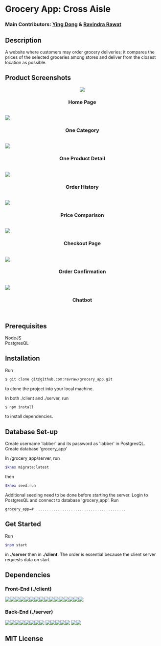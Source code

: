 # Grocery App: Cross Aisle

### Main Contributors: [Ying Dong](https://github.com/dongyingname) & [Ravindra Rawat](https://github.com/ravraw)

## Description

A website where customers may order grocery deliveries; it compares the prices of the selected groceries among stores and deliver from the closest location as possible.

## Product Screenshots

<p align="center">
<img src='./screenshots/home.png'/>
<h3 align='middle'>Home Page</h3></br>
<img src='./screenshots/category.png'  />
<h3 align='middle' >One Category</h3></br>
<img src='./screenshots/productDetails.png'   />
<h3 align='middle'>One Product Detail</h3></br>
<img src='./screenshots/orderHistory.png'  />
<h3 align='middle'>Order History</h3></br>
<img src='./screenshots/compare.png'  />
<h3 align='middle'>Price Comparison</h3></br>
<img src='./screenshots/checkout.png'  />
<h3 align='middle'>Checkout Page</h3></br>
<img src='./screenshots/orderConfirmation.png'  />
<h3 align='middle'>Order Confirmation</h3></br>
<img src='./screenshots/chatbot.png'  />
<h3 align='middle'>Chatbot</h3></br>

</p>

## Prerequisites

NodeJS </br>
PostgresQL

## Installation

Run

```bash
$ git clone git@github.com:ravraw/grocery_app.git
```

to clone the project into your local machine.

In both ./client and ./server, run

```bash
$ npm install
```

to install dependencies.

## Database Set-up

Create username 'labber' and its password as 'labber' in PostgresQL. Create database 'grocery_app'

In /grocery_app/server, run

```bash
$knex migrate:latest
```

then

```bash
$knex seed:run
```

Additional seeding need to be done before starting the server.
Login to PostgresQL and connect to database 'grocery_app'.
Run

```
grocery_app=# .........................................
```

## Get Started

Run

```bash
$npm start
```

in <b>./server</b> then in <b>./client</b>.
The order is essential because the client server requests data on start.

## Dependencies

### Front-End (./client)

<img src='https://img.shields.io/badge/React-16.6.3-brightgreen.svg' /><img src='https://img.shields.io/badge/React--Apollo-2.3.2-brightgreen.svg' /><img src='https://img.shields.io/badge/React--Dom-16.6.3-brightgreen.svg' /><img src='https://img.shields.io/badge/React--Responsive--modal-3.5.1-brightgreen.svg' /><img src='https://img.shields.io/badge/React--Router--Dom-4.3.1-brightgreen.svg' /><img src='https://img.shields.io/badge/React--Scripts-2.1.3-brightgreen.svg' /><img src='https://img.shields.io/badge/React--Speech--Recognition-1.0.7-brightgreen.svg' /><img src='https://img.shields.io/badge/React--Stripe--Elements-2.0.1-brightgreen.svg' /><img src='https://img.shields.io/badge/Apollo--Boost-0.1.22-brightgreen.svg' /><img src='https://img.shields.io/badge/Apollo--Cache--Inmemory-1.3.12-brightgreen.svg' /><img src='https://img.shields.io/badge/Apollo--Client-2.4.8-brightgreen.svg' /><img src='https://img.shields.io/badge/Apollo--Link-1.2.6-brightgreen.svg' /><img src='https://img.shields.io/badge/Apollo--Utilities-1.0.27-brightgreen.svg' /><img src='https://img.shields.io/badge/graphql-14.0.2-brightgreen.svg' /><img src='https://img.shields.io/badge/Node--Sass-4.11.0-brightgreen.svg' /><img src='https://img.shields.io/badge/Prop--Types-15.6.2-brightgreen.svg' />

### Back-End (./server)

<img src='https://img.shields.io/badge/Apollo--Server-2.2.6-orange.svg' /><img src='https://img.shields.io/badge/Bcrypt-3.0.3-orange.svg' /><img src='https://img.shields.io/badge/Body--Parser-1.18.3-orange.svg' /><img src='https://img.shields.io/badge/Cors-2.8.5-orange.svg' /><img src='https://img.shields.io/badge/Dotenv-6.2.0-orange.svg' /><img src='https://img.shields.io/badge/Express-4.16.4-orange.svg' /><img src='https://img.shields.io/badge/Faker-4.1.0-orange.svg' /><img src='https://img.shields.io/badge/Graphql-14.0.2-orange.svg' />
<img src='https://img.shields.io/badge/Graphql--Subscriptions-1.0.0-orange.svg' /><img src='https://img.shields.io/badge/Jsonwebtoken-8.4.0-orange.svg' /><img src='https://img.shields.io/badge/Knex-0.16.2-orange.svg' /><img src='https://img.shields.io/badge/pg-7.7.1-orange.svg' /><img src='https://img.shields.io/badge/Stripe-6.19.0-orange.svg' />
<img src='https://img.shields.io/badge/Subscriptions--Transport--WS-0.9.15-orange.svg' /><img src='https://img.shields.io/badge/Twilio-3.26.0-orange.svg' />

## MIT License
